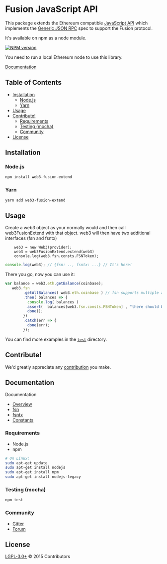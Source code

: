 # Fusion JavaScript API

This package extends the Ethereum compatible [JavaScript API](https://github.com/ethereum/wiki/wiki/JavaScript-API)
which implements the [Generic JSON RPC](https://github.com/ethereum/wiki/wiki/JSON-RPC) spec to support the Fusion protocol.

It's available on npm as a node module.

[![NPM version][npm-image]][npm-url] 

You need to run a local Ethereum node to use this library.

[Documentation](./docs/README.md)

## Table of Contents

- [Installation](#installation)
  - [Node.js](#nodejs)
  - [Yarn](#yarn)
- [Usage](#usage)
- [Contribute!](#contribute)
  - [Requirements](#requirements)
  - [Testing (mocha)](#testing-mocha)
  - [Community](#community)
- [License](#license)

## Installation

### Node.js

```bash
npm install web3-fusion-extend
```

### Yarn

```bash
yarn add web3-fusion-extend
```

## Usage

Create a web3 object as your normally would and then call web3FusionExtend with that object.
web3 will then have two additional interfaces (fsn and fsntx)

```
    web3 = new Web3(provider);
    web3 = web3FusionExtend.extend(web3)
    console.log(web3.fsn.consts.FSNToken);
```

```js
console.log(web3); // {fsn: .., fsntx: ...} // It's here!
```

There you go, now you can use it:

```js
var balance = web3.eth.getBalance(coinbase);
   web3.fsn
        .getAllBalances( web3.eth.coinbase ) // fsn supports multiple assets and balances on an address
        .then( balances => {
          console.log( balances )
          assert(  balances[web3.fsn.consts.FSNToken] , "there should be a balance for fusion tokens always"  )
          done();
        })
        .catch(err => {
          done(err);
        });
```

You can find more examples in the [`test`](https://github.com/FusionFoundation//web3-fusion-extend/tree/master/test) directory.


## Contribute!

We'd greatly appreciate any [contribution](/CONTRIBUTING.md) you make.

## Documentation

Documentation

 - [Overview](/docs/README.md)
 - [fsn](/docs/FSN.md)
 - [fsntx](/docs/FSNTX.md)
 - [Constants](/docs/FSNCONSTANTS.md)

### Requirements

* Node.js
* npm

```bash
# On Linux:
sudo apt-get update
sudo apt-get install nodejs
sudo apt-get install npm
sudo apt-get install nodejs-legacy
```


### Testing (mocha)

```bash
npm test
```

### Community
 - [Gitter](https://gitter.im/ethereum/web3.js?source=orgpage)
 - [Forum](https://forum.ethereum.org/categories/ethereum-js)



## License

[LGPL-3.0+](LICENSE.md) © 2015 Contributors


[npm-image]:https://badge.fury.io/js/web3-fusion-extend.svg
[npm-url]: https://npmjs.org/package/web3-fusion-extend
